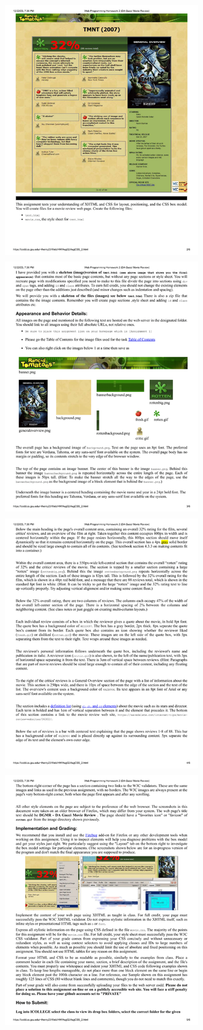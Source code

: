 ![Screenshot e.](https://raw.githubusercontent.com/sf202/Web-Programming-DA-Gucci-Movie-Review/master/Screenshots/hw2pd%20(1)-2.png)

![Screenshot ev.](https://raw.githubusercontent.com/sf202/Web-Programming-DA-Gucci-Movie-Review/master/Screenshots/hw2pd%20(1)-3.png)

![Screenshot ev.](https://github.com/sf202/Web-Programming-DA-Gucci-Movie-Review/blob/master/Screenshots/hw2pd%20(1)-4.png)

![Screenshot ev.](https://raw.githubusercontent.com/sf202/Web-Programming-DA-Gucci-Movie-Review/master/Screenshots/hw2pd%20(1)-5.png)
